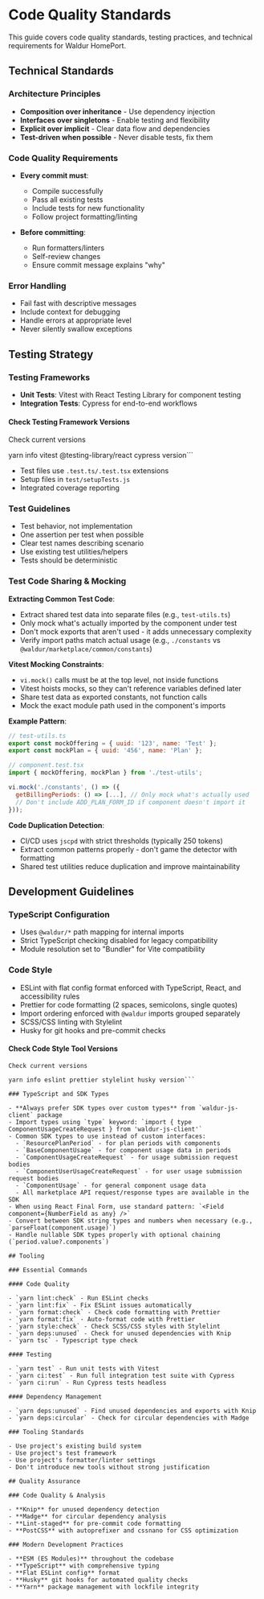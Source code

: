 <!-- EXTERNAL DOCUMENT
Source: https://code.opennodecloud.com/waldur/waldur-homeport.git
Branch: develop
Remote Path: docs//code-quality.md
Local Path: docs/developer-guide/ui
Last Sync: 2025-10-30T12:53:31.614051

WARNING: This file is automatically synchronized from the source repository.
DO NOT EDIT this file directly. Changes will be overwritten.
Edit the source at: https://code.opennodecloud.com/waldur/waldur-homeport.git/-/tree/develop/docs//code-quality.md
-->


# Code Quality Standards

This guide covers code quality standards, testing practices, and technical requirements for Waldur HomePort.

## Technical Standards

### Architecture Principles

- **Composition over inheritance** - Use dependency injection
- **Interfaces over singletons** - Enable testing and flexibility
- **Explicit over implicit** - Clear data flow and dependencies
- **Test-driven when possible** - Never disable tests, fix them

### Code Quality Requirements

- **Every commit must**:
  - Compile successfully
  - Pass all existing tests
  - Include tests for new functionality
  - Follow project formatting/linting

- **Before committing**:
  - Run formatters/linters
  - Self-review changes
  - Ensure commit message explains "why"

### Error Handling

- Fail fast with descriptive messages
- Include context for debugging
- Handle errors at appropriate level
- Never silently swallow exceptions

## Testing Strategy

### Testing Frameworks

- **Unit Tests**: Vitest with React Testing Library for component testing
- **Integration Tests**: Cypress for end-to-end workflows

#### Check Testing Framework Versions

Check current versions

yarn info vitest @testing-library/react cypress version```

- Test files use `.test.ts/.test.tsx` extensions
- Setup files in `test/setupTests.js`
- Integrated coverage reporting

### Test Guidelines

- Test behavior, not implementation
- One assertion per test when possible
- Clear test names describing scenario
- Use existing test utilities/helpers
- Tests should be deterministic

### Test Code Sharing & Mocking

**Extracting Common Test Code**:

- Extract shared test data into separate files (e.g., `test-utils.ts`)
- Only mock what's actually imported by the component under test
- Don't mock exports that aren't used - it adds unnecessary complexity
- Verify import paths match actual usage (e.g., `./constants` vs `@waldur/marketplace/common/constants`)

**Vitest Mocking Constraints**:

- `vi.mock()` calls must be at the top level, not inside functions
- Vitest hoists mocks, so they can't reference variables defined later
- Share test data as exported constants, not function calls
- Mock the exact module path used in the component's imports

**Example Pattern**:

```js
// test-utils.ts
export const mockOffering = { uuid: '123', name: 'Test' };
export const mockPlan = { uuid: '456', name: 'Plan' };

// component.test.tsx
import { mockOffering, mockPlan } from './test-utils';

vi.mock('./constants', () => ({
  getBillingPeriods: () => [...], // Only mock what's actually used
  // Don't include ADD_PLAN_FORM_ID if component doesn't import it
}));
```

**Code Duplication Detection**:

- CI/CD uses `jscpd` with strict thresholds (typically 250 tokens)
- Extract common patterns properly - don't game the detector with formatting
- Shared test utilities reduce duplication and improve maintainability

## Development Guidelines

### TypeScript Configuration

- Uses `@waldur/*` path mapping for internal imports
- Strict TypeScript checking disabled for legacy compatibility
- Module resolution set to "Bundler" for Vite compatibility

### Code Style

- ESLint with flat config format enforced with TypeScript, React, and accessibility rules
- Prettier for code formatting (2 spaces, semicolons, single quotes)
- Import ordering enforced with `@waldur` imports grouped separately
- SCSS/CSS linting with Stylelint
- Husky for git hooks and pre-commit checks

#### Check Code Style Tool Versions

```
Check current versions

yarn info eslint prettier stylelint husky version```

### TypeScript and SDK Types

- **Always prefer SDK types over custom types** from `waldur-js-client` package
- Import types using `type` keyword: `import { type ComponentUsageCreateRequest } from 'waldur-js-client'`
- Common SDK types to use instead of custom interfaces:
  - `ResourcePlanPeriod` - for plan periods with components
  - `BaseComponentUsage` - for component usage data in periods
  - `ComponentUsageCreateRequest` - for usage submission request bodies
  - `ComponentUserUsageCreateRequest` - for user usage submission request bodies
  - `ComponentUsage` - for general component usage data
  - All marketplace API request/response types are available in the SDK
- When using React Final Form, use standard pattern: `<Field component={NumberField as any} />`
- Convert between SDK string types and numbers when necessary (e.g., `parseFloat(component.usage)`)
- Handle nullable SDK types properly with optional chaining (`period.value?.components`)

## Tooling

### Essential Commands

#### Code Quality

- `yarn lint:check` - Run ESLint checks
- `yarn lint:fix` - Fix ESLint issues automatically
- `yarn format:check` - Check code formatting with Prettier
- `yarn format:fix` - Auto-format code with Prettier
- `yarn style:check` - Check SCSS/CSS styles with Stylelint
- `yarn deps:unused` - Check for unused dependencies with Knip
- `yarn tsc` - Typescript type check

#### Testing

- `yarn test` - Run unit tests with Vitest
- `yarn ci:test` - Run full integration test suite with Cypress
- `yarn ci:run` - Run Cypress tests headless

#### Dependency Management

- `yarn deps:unused` - Find unused dependencies and exports with Knip
- `yarn deps:circular` - Check for circular dependencies with Madge

### Tooling Standards

- Use project's existing build system
- Use project's test framework
- Use project's formatter/linter settings
- Don't introduce new tools without strong justification

## Quality Assurance

### Code Quality & Analysis

- **Knip** for unused dependency detection
- **Madge** for circular dependency analysis
- **Lint-staged** for pre-commit code formatting
- **PostCSS** with autoprefixer and cssnano for CSS optimization

### Modern Development Practices

- **ESM (ES Modules)** throughout the codebase
- **TypeScript** with comprehensive typing
- **Flat ESLint config** format
- **Husky** git hooks for automated quality checks
- **Yarn** package management with lockfile integrity
